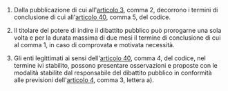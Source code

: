1.  Dalla pubblicazione di cui all'[articolo 3](/allegato-1.6-articolo-3/1), comma 2, decorrono i termini di conclusione di cui all'[articolo 40](/articolo-40/1), comma 5, del codice. 

2.  Il titolare del potere di indire il dibattito pubblico può prorogarne una sola volta e per la durata massima di due mesi il termine di conclusione di cui al comma 1, in caso di comprovata e motivata necessità. 

3.  Gli enti legittimati ai sensi dell'[articolo 40](/articolo-40/1), comma 4, del codice, nel termine ivi stabilito, possono presentare osservazioni e proposte con le modalità stabilite dal responsabile del dibattito pubblico in conformità alle previsioni dell'[articolo 4](/allegato-1.6-articolo-4/1), comma 3, lettera a). 